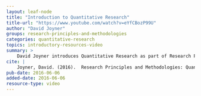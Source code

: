 ```yaml
---
layout: leaf-node
title: "Introduction to Quantitative Research"
title-url: "https://www.youtube.com/watch?v=eYfCBozP99U"
author: "David Joyner"
groups: research-principles-and-methodologies
categories: quantitative-research
topics: introductory-resources-video
summary: >
    David Joyner introduces Quantitative Research as part of Research Principles and Methodologies.
cite: |
    Joyner, David. (2016).  Research Principles and Methodologies: Quantitative Research Introductory Video. Udacity.  June 6, 2016.
pub-date: 2016-06-06
added-date: 2016-06-06
resource-type: video
---
```

